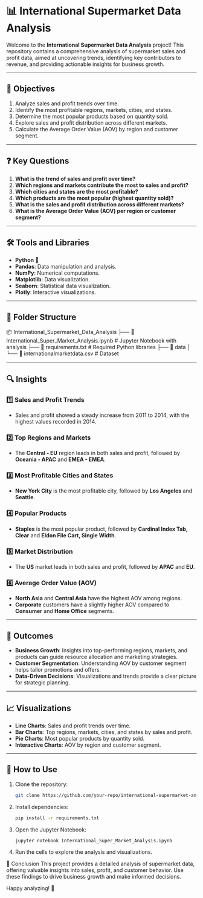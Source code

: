 # 📊 International Supermarket Data Analysis

Welcome to the **International Supermarket Data Analysis** project! This repository contains a comprehensive analysis of supermarket sales and profit data, aimed at uncovering trends, identifying key contributors to revenue, and providing actionable insights for business growth.

---

## 🎯 Objectives

1. Analyze sales and profit trends over time.
2. Identify the most profitable regions, markets, cities, and states.
3. Determine the most popular products based on quantity sold.
4. Explore sales and profit distribution across different markets.
5. Calculate the Average Order Value (AOV) by region and customer segment.

---

## ❓ Key Questions

1. **What is the trend of sales and profit over time?**
2. **Which regions and markets contribute the most to sales and profit?**
3. **Which cities and states are the most profitable?**
4. **Which products are the most popular (highest quantity sold)?**
5. **What is the sales and profit distribution across different markets?**
6. **What is the Average Order Value (AOV) per region or customer segment?**

---

## 🛠️ Tools and Libraries

- **Python** 🐍
- **Pandas**: Data manipulation and analysis.
- **NumPy**: Numerical computations.
- **Matplotlib**: Data visualization.
- **Seaborn**: Statistical data visualization.
- **Plotly**: Interactive visualizations.

---

## 📂 Folder Structure

📦 International_Supermarket_Data_Analysis ├── 📄 International_Super_Market_Analysis.ipynb # Jupyter Notebook with analysis ├── 📄 requirements.txt # Required Python libraries ├── 📂 data │ └── 📄 internationalmarketdata.csv # Dataset

---

## 🔍 Insights

### 1️⃣ **Sales and Profit Trends**

- Sales and profit showed a steady increase from 2011 to 2014, with the highest values recorded in 2014.

### 2️⃣ **Top Regions and Markets**

- The **Central - EU** region leads in both sales and profit, followed by **Oceania - APAC** and **EMEA - EMEA**.

### 3️⃣ **Most Profitable Cities and States**

- **New York City** is the most profitable city, followed by **Los Angeles** and **Seattle**.

### 4️⃣ **Popular Products**

- **Staples** is the most popular product, followed by **Cardinal Index Tab, Clear** and **Eldon File Cart, Single Width**.

### 5️⃣ **Market Distribution**

- The **US** market leads in both sales and profit, followed by **APAC** and **EU**.

### 6️⃣ **Average Order Value (AOV)**

- **North Asia** and **Central Asia** have the highest AOV among regions.
- **Corporate** customers have a slightly higher AOV compared to **Consumer** and **Home Office** segments.

---

## 🚀 Outcomes

- **Business Growth**: Insights into top-performing regions, markets, and products can guide resource allocation and marketing strategies.
- **Customer Segmentation**: Understanding AOV by customer segment helps tailor promotions and offers.
- **Data-Driven Decisions**: Visualizations and trends provide a clear picture for strategic planning.

---

## 📈 Visualizations

- **Line Charts**: Sales and profit trends over time.
- **Bar Charts**: Top regions, markets, cities, and states by sales and profit.
- **Pie Charts**: Most popular products by quantity sold.
- **Interactive Charts**: AOV by region and customer segment.

---

## 📝 How to Use

1. Clone the repository:
   ```bash
   git clone https://github.com/your-repo/international-supermarket-analysis.git
   ```
2. Install dependencies:
   ```bash
   pip install -r requirements.txt
   ```
3. Open the Jupyter Notebook:
   ```bash
   jupyter notebook International_Super_Market_Analysis.ipynb
   ```
4. Run the cells to explore the analysis and visualizations.

🌟 Conclusion
This project provides a detailed analysis of supermarket data, offering valuable insights into sales, profit, and customer behavior. Use these findings to drive business growth and make informed decisions.

Happy analyzing! 🎉
